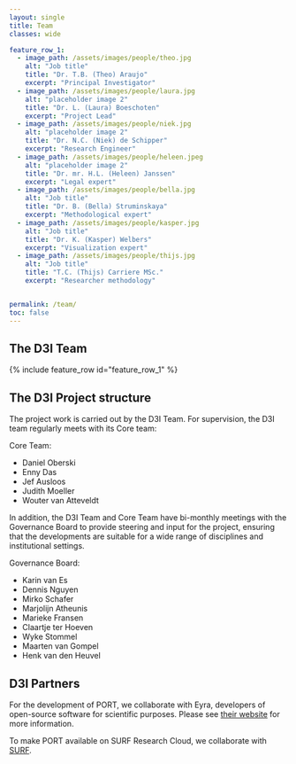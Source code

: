 ```yaml
---
layout: single
title: Team
classes: wide

feature_row_1:
  - image_path: /assets/images/people/theo.jpg
    alt: "Job title"
    title: "Dr. T.B. (Theo) Araujo"
    excerpt: "Principal Investigator"
  - image_path: /assets/images/people/laura.jpg
    alt: "placeholder image 2"
    title: "Dr. L. (Laura) Boeschoten"
    excerpt: "Project Lead"
  - image_path: /assets/images/people/niek.jpg
    alt: "placeholder image 2"
    title: "Dr. N.C. (Niek) de Schipper"
    excerpt: "Research Engineer"
  - image_path: /assets/images/people/heleen.jpeg
    alt: "placeholder image 2"
    title: "Dr. mr. H.L. (Heleen) Janssen"
    excerpt: "Legal expert"
  - image_path: /assets/images/people/bella.jpg
    alt: "Job title"
    title: "Dr. B. (Bella) Struminskaya"
    excerpt: "Methodological expert"
  - image_path: /assets/images/people/kasper.jpg
    alt: "Job title"
    title: "Dr. K. (Kasper) Welbers"
    excerpt: "Visualization expert"
  - image_path: /assets/images/people/thijs.jpg
    alt: "Job title"
    title: "T.C. (Thijs) Carriere MSc."
    excerpt: "Researcher methodology"


permalink: /team/
toc: false
---
```


<!--

EXAMPLE REMAINS HERE SO YOU CAN SEE HOW TO DEAL WITH LINKS TO PAGES

feature_row_1:
  - image_path: /assets/images/people/theo.jpg
    alt: "Job title"
    title: "Dr. T.B. (Theo) Araujo"
    excerpt: "Principal Investigator"
    url: "https://www.uva.nl/profiel/a/r/t.b.araujo/t.b.araujo.html"
    btn_label: "Personal page"
    btn_class: "btn--inverse"
  - image_path: /assets/images/people/laura.jpg
    alt: "placeholder image 2"
    title: "Dr. L. (Laura) Boeschoten"
    excerpt: "Project Lead"
    url: "https://www.uu.nl/medewerkers/LBoeschoten"
    btn_label: "Personal page"
    btn_class: "btn--inverse"
  - image_path: /assets/images/people/niek.jpg
    alt: "placeholder image 2"
    title: "Dr. N.C. (Niek) de Schipper"
    excerpt: "Research Engineer"
    url: "https://www.uva.nl/en/profile/s/c/n.c.deschipper/n.c.de-schipper.html"
    btn_label: "Personal page"
    btn_class: "btn--inverse"


feature_row_2:
  - image_path: /assets/images/people/heleen.jpeg
    alt: "placeholder image 2"
    title: "Dr. mr. H.L. (Heleen) Janssen"
    excerpt: "Legal expert"
    url: "https://www.uva.nl/en/profile/j/a/h.l.janssen/h.l.janssen.html"
    btn_label: "Personal page"
    btn_class: "btn--inverse"
  - image_path: /assets/images/people/bella.jpg
    alt: "Job title"
    title: "Dr. B. (Bella) Struminskaya"
    excerpt: "Methodological expert"
    url: "https://www.uu.nl/staff/BStruminskaya"
    btn_label: "Personal page"
    btn_class: "btn--inverse"
  - image_path: /assets/images/people/kasper.jpg
    alt: "Job title"
    title: "Dr. K. (Kasper) Welbers"
    excerpt: "Visualization expert"
    url: "https://research.vu.nl/en/persons/kasper-welbers"
    btn_label: "Personal page"
    btn_class: "btn--inverse"
  - image_path: /assets/images/people/thijs.jpg
    alt: "Job title"
    title: "T.C. (Thijs) Carriere MSc"
    excerpt: "Researcher methodology"
    url: "https://www.uu.nl/medewerkers/TCCarriere"
    btn_label: "Personal page"
    btn_class: "btn--inverse"
-->

## The D3I Team

{% include feature_row id="feature_row_1" %}

## The D3I Project structure

The project work is carried out by the D3I Team. For supervision, the D3I team regularly meets with
its Core team:

Core Team:
- Daniel Oberski
- Enny Das
- Jef Ausloos
- Judith Moeller
- Wouter van Atteveldt

In addition, the D3I Team and Core Team have bi-monthly meetings with the Governance Board
to provide steering and input for the project, ensuring that the developments are 
suitable for a wide range of disciplines and institutional settings. 

Governance Board:
- Karin van Es
- Dennis Nguyen
- Mirko Schafer
- Marjolijn Atheunis
- Marieke Fransen
- Claartje ter Hoeven
- Wyke Stommel
- Maarten van Gompel
- Henk van den Heuvel


## D3I Partners

For the development of PORT, we collaborate with Eyra, developers of open-source software for scientific purposes. Please see [their website](https://eyra.co/) for more information.

To make PORT available on SURF Research Cloud, we collaborate with [SURF](https://www.surf.nl/).
